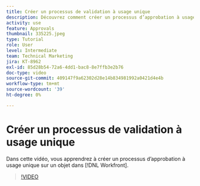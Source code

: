```yaml
---
title: Créer un processus de validation à usage unique
description: Découvrez comment créer un processus d’approbation à usage unique sur un objet dans [!DNL  Workfront].
activity: use
feature: Approvals
thumbnail: 335225.jpeg
type: Tutorial
role: User
level: Intermediate
team: Technical Marketing
jira: KT-8962
exl-id: 85d28b54-72a6-4dd1-bac8-8e7ffb3e2b76
doc-type: video
source-git-commit: 409147f9a62302d28e14b834981992a0421d4e4b
workflow-type: tm+mt
source-wordcount: '39'
ht-degree: 0%

---
```


# Créer un processus de validation à usage unique

Dans cette vidéo, vous apprendrez à créer un processus d’approbation à usage unique sur un objet dans [!DNL  Workfront].

>[!VIDEO](https://video.tv.adobe.com/v/335225/?quality=12&learn=on)

<!---
learn more URLS
Approval process overview
--->
